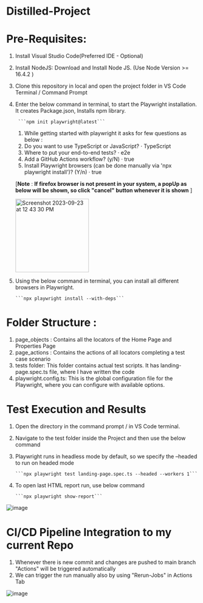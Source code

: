 # Distilled-Project
# Pre-Requisites:
1. Install Visual Studio Code(Preferred IDE - Optional)
2. Install NodeJS: Download and Install Node JS. (Use Node Version >= 16.4.2 )
3. Clone this repository in local and open the project folder in VS Code Terminal / Command Prompt
4. Enter the below command in terminal, to start the Playwright installation. It creates Package.json, Installs npm library.


        ```npm init playwright@latest```

   1. While getting started with playwright it asks for few questions as below :
   2. Do you want to use TypeScript or JavaScript? · TypeScript
   3. Where to put your end-to-end tests? · e2e
   4. Add a GitHub Actions workflow? (y/N) · true
   5. Install Playwright browsers (can be done manually via 'npx playwright install')? (Y/n) · true        


    [**Note** : **If firefox browser is not present in your system, a popUp as below will be shown, so click "cancel" button whenever it is shown** ]

   <img width="193" alt="Screenshot 2023-09-23 at 12 43 30 PM" src="https://github.com/NilaShanmugam/Distilled-PlayWright-CICD/assets/59618634/249c7ac0-253d-46f4-86dd-0ad5404f64b0">

6. Using the below command in terminal, you can install all different browsers in Playwright.


       ```npx playwright install --with-deps```

# Folder Structure :

1. page_objects : Contains all the locators of the Home Page and Properties Page
2. page_actions : Contains the actions of all locators completing a test case scenario 
3. tests folder: This folder contains actual test scripts. It has landing-page.spec.ts file, where I have written the code
4. playwright.config.ts: This is the global configuration file for the Playwright, where you can configure with available options.

# Test Execution and Results

1. Open the directory in the command prompt / in VS Code terminal.
2. Navigate to the test folder inside the Project and then use the below command
3. Playwright runs in headless mode by default, so we specify the –headed to run on headed mode



       ```npx playwright test landing-page.spec.ts --headed --workers 1```

4. To open last HTML report run, use below command



       ```npx playwright show-report```


![image](https://github.com/NilaShanmugam/Distilled-PlayWright-CICD/assets/59618634/846a2309-18d6-420c-8131-a0e225169b02)


# CI/CD Pipeline Integration to my current Repo

1. Whenever there is new commit and changes are pushed to main branch "Actions" will be triggered automatically
2. We can trigger the run manually also by using "Rerun-Jobs" in Actions Tab

![image](https://github.com/NilaShanmugam/Distilled-PlayWright-CICD/assets/59618634/fe17ec73-ca95-400f-974f-b17da3d5f182)
